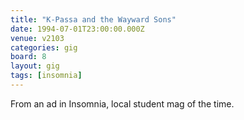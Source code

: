```yaml
---
title: "K-Passa and the Wayward Sons"
date: 1994-07-01T23:00:00.000Z
venue: v2103
categories: gig
board: 8
layout: gig
tags: [insomnia]
---
```

From an ad in Insomnia, local student mag of the time.